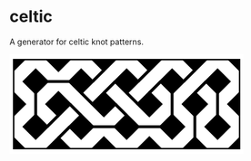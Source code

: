 # celtic
A generator for celtic knot patterns.

![example](https://raw.githubusercontent.com/dmackinnon1/celtic/master/imgs/sample.png)


